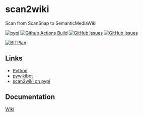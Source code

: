 # scan2wiki
Scan from ScanSnap to SemanticMediaWiki

[![pypi](https://img.shields.io/pypi/pyversions/scan2wiki)](https://pypi.org/project/scan2wiki/)
[![Github Actions Build](https://github.com/WolfgangFahl/scan2wiki/workflows/Build/badge.svg?branch=main)](https://github.com/WolfgangFahl/scan2wiki/actions?query=workflow%3ABuild+branch%3Amain)
[![GitHub issues](https://img.shields.io/github/issues/WolfgangFahl/scan2wiki.svg)](https://github.com/WolfgangFahl/scan2wiki/issues)
[![GitHub issues](https://img.shields.io/github/issues-closed/WolfgangFahl/scan2wiki.svg)](https://github.com/WolfgangFahl/scan2wiki/issues/?q=is%3Aissue+is%3Aclosed)

[![BITPlan](http://wiki.bitplan.com/images/wiki/thumb/3/38/BITPlanLogoFontLessTransparent.png/198px-BITPlanLogoFontLessTransparent.png)](http://www.bitplan.com)


## Links
* [Python](https://www.python.org/)
* [pywikibot](https://pypi.org/project/pywikibot/)
* [scan2wiki on pypi](https://pypi.org/project/scan2wiki)

## Documentation
[Wiki](http://wiki.bitplan.com/index.php/scan2wiki)
